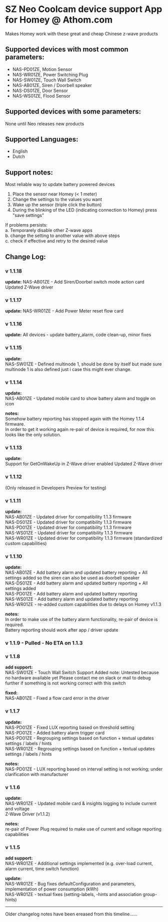 # SZ Neo Coolcam device support App for Homey @ Athom.com
Makes Homey work with these great and cheap Chinese z-wave products

## Supported devices with most common parameters:
* NAS-PD01ZE, Motion Sensor
* NAS-WR01ZE, Power Switching Plug
* NAS-SW01ZE, Touch Wall Switch
* NAS-AB01ZE, Siren / Doorbell speaker
* NAS-DS01ZE, Door Sensor
* NAS-WS01ZE, Flood Sensor

## Supported devices with some parameters:
None until Neo releases new products

## Supported Languages:
* English
* Dutch

## Support notes:
Most reliable way to update battery powered devices   
1. Place the sensor near Homey (< 1 meter)   
2. Change the settings to the values you want   
3. Wake up the sensor (triple click the button)   
4. During the blinking of the LED (indicating connection to Homey) press "save settings"   

If problems persists:    
a. Temporarely disable other Z-wave apps   
b. change the setting to another value with above steps   
c. check if effective and retry to the desired value    

## Change Log:   
    
### v 1.1.18
**update:**
NAS-AB01ZE - Add Siren/Doorbel switch mode action card    
Updated Z-Wave driver   
    
### v 1.1.17
**update:**
NAS-WR01ZE - Add Power Meter reset flow card    

### v 1.1.16
**update:**
All devices - update battery_alarm, code clean-up, minor fixes   

### v 1.1.15
**update:**    
NAS-SW01ZE - Defined multinode 1, should be done by itself but made sure multinode 1 is also defined just i case this might ever change.    

### v 1.1.14
**update:**    
NAS-AB01ZE - Updated mobile card to show battery alarm and toggle on icon     

**notes:**   
Somehow battery reporting has stopped again with the Homey 1.1.4 firmware.  
In order to get it working again re-pair of device is required, for now this looks like the only solution.  

### v 1.1.13
**update:**    
Support for GetOnWakeUp in Z-Wave driver enabled
Updated Z-Wave driver

### v 1.1.12
(Only released in Developers Preview for testing)

### v 1.1.11
**update:**    
NAS-AB01ZE - Updated driver for compatibility 1.1.3 firmware     
NAS-DS01ZE - Updated driver for compatibility 1.1.3 firmware     
NAS-PD01ZE - Updated driver for compatibility 1.1.3 firmware       
NAS-WS01ZE - Updated driver for compatibility 1.1.3 firmware     
NAS-WR01ZE - Updated driver for compatibility 1.1.3 firmware (standardized custom capabilities)     

### v 1.1.10
**update:**    
NAS-AB01ZE - Add battery alarm and updated battery reporting + All settings added so the siren can also be used as doorbell speaker   
NAS-DS01ZE - Add battery alarm and updated battery reporting + All settings added     
NAS-PD01ZE - Add battery alarm and updated battery reporting   
NAS-WS01ZE - Add battery alarm and updated battery reporting    
NAS-WR01ZE - re-added custom capabilities due to delays on Homey v1.1.3   

**notes:**   
In order to make use of the battery alarm functionality, re-pair of device is required.    
Battery reporting should work after app / driver update

### v 1.1.9 - Pulled - No ETA on 1.1.3  

### v 1.1.8   
**add support:**      
NAS-SW01ZE - Touch Wall Switch Support Added
note: Untested because no hardware available yet
Please contact me on slack or mail to debug further if something is not working correct with this switch

**fixed:**    
NAS-AB01ZE - Fixed a flow card error in the driver

### v 1.1.7      
**update:**   
NAS-PD01ZE - Fixed LUX reporting based on threshold setting     
NAS-PD01ZE - Added battery alarm trigger card    
NAS-PD01ZE - Regrouping settings based on function + textual updates settings / labels / hints   
NAS-WR01ZE - Regrouping settings based on function + textual updates settings / labels / hints   

**notes:**   
NAS-PD01ZE - LUX reporting based on interval setting is not working; under clarification with manufacturer   

### v 1.1.6
**update:**   
NAS-WR01ZE - Updated mobile card & insights logging to include current and voltage   
Z-Wave Driver (v1.1.2)   

**notes:**   
re-pair of Power Plug required to make use of current and voltage reporting capabilities   

### v 1.1.5
**add support:**   
NAS-WR01ZE - Additional settings implemented (e.g. over-load current, alarm current, time switch function)   

**update:**     
NAS-WR01ZE - Bug fixes defaultConfiguration and parameters, implementation of power consumption (kWh)   
NAS-WR01ZE - textual fixes (setting-labels, -hints and association group-hints)

-------------

Older changelog notes have been ereased from this timeline......
